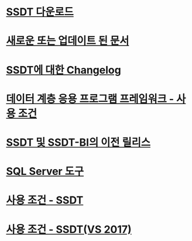 # [SSDT 다운로드](download-sql-server-data-tools-ssdt.md)
# [새로운 또는 업데이트 된 문서](new-updated-ssdt.md)
# [SSDT에 대한 Changelog](changelog-for-sql-server-data-tools-ssdt.md)
# [데이터 계층 응용 프로그램 프레임워크 - 사용 조건](data-tier-application-framework-license-terms.md)
# [SSDT 및 SSDT-BI의 이전 릴리스](previous-releases-of-sql-server-data-tools-ssdt-and-ssdt-bi.md)
# [SQL Server 도구](sql-server-tools.md)
# [사용 조건 - SSDT](sql-server-data-tools-license-terms.md)
# [사용 조건 - SSDT(VS 2017)](sql-server-data-tools-license-terms-vs2017.md)
